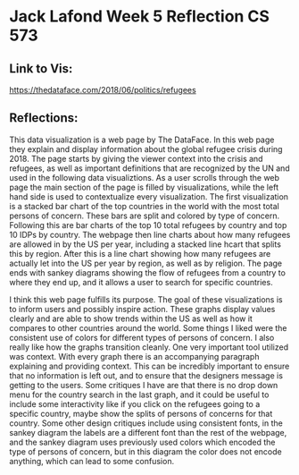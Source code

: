 Jack Lafond
Week 5 Reflection
CS 573
===

Link to Vis:
---
https://thedataface.com/2018/06/politics/refugees

Reflections:
---
This data visualization is a web page by The DataFace. In this web page they explain and display information about the global refugee crisis during 2018. The page starts by giving the viewer context into the crisis and refugees, as well as important definitions that are recognized by the UN and used in the following data visualiztions. As a user scrolls through the web page the main section of the page is filled by visualizations, while the left hand side is used to contextualize every visualization. The first visualization is a stacked bar chart of the top countries in the world with the most total persons of concern. These bars are split and colored by type of concern. Following this are bar charts of the top 10 total refugees by country and top 10 IDPs by country. The webpage then line charts about how many refugees are allowed in by the US per year, including a stacked line hcart that splits this by region. After this is a line chart showing how many refugees are actually let into the US per year by region, as well as by religion. The page ends with sankey diagrams showing the flow of refugees from a country to where they end up, and it allows a user to search for specific countries.

I think this web page fulfills its purpose. The goal of these visualizations is to inform users and possibly inspire action. These graphs display values clearly and are able to show trends within the US as well as how it compares to other countries around the world. Some things I liked were the consistent use of colors for different types of persons of concern. I also really like how the graphs transition cleanly. One very important tool utilized was context. With every graph there is an accompanying paragraph explaining and providing context. This can be incredibly important to ensure that no information is left out, and to ensure that the designers message is getting to the users. Some critiques I have are that there is no drop down menu for the country search in the last graph, and it could be useful to include some interactivity like if you click on the refugees going to a specific country, maybe show the splits of persons of concerns for that country. Some other design critiques include using consistent fonts, in the sankey diagram the labels are a different font than the rest of the webpage, and the sankey diagram uses previously used colors which encoded the type of persons of concern, but in this diagram the color does not encode anything, which can lead to some confusion.
